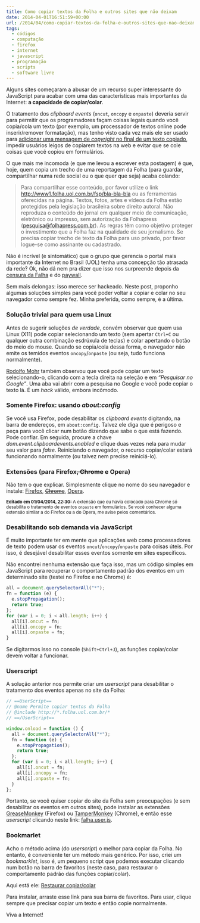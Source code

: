 ```yaml
---
title: Como copiar textos da Folha e outros sites que não deixam
date: 2014-04-01T16:51:59+00:00
url: /2014/04/como-copiar-textos-da-folha-e-outros-sites-que-nao-deixam/
tags:
  - códigos
  - computação
  - firefox
  - internet
  - javascript
  - programação
  - scripts
  - software livre
---
```


Alguns sites começaram a abusar de um recurso super interessante do JavaScript para acabar com uma das características mais importantes da Internet: **a capacidade de copiar/colar**.

O tratamento dos _clipboard events_ (`oncut`, `oncopy` e `onpaste`) deveria servir para permitir que os programadores façam coisas legais quando você copia/cola um texto (por exemplo, um processador de textos online pode inserir/remover formatação), mas tenho visto cada vez mais ele ser usado para [adicionar uma mensagem de _copyright_ no final de um texto copiado][1], impedir usuários leigos de copiarem textos na web e evitar que se cole coisas que você copiou em formulários.

O que mais me incomoda (e que me levou a escrever esta postagem) é que, hoje, quem copia um trecho de uma reportagem da Folha (para guardar, compartilhar numa rede social ou o que quer que seja) acaba colando:

> Para compartilhar esse conteúdo, por favor utilize o link http://www1.folha.uol.com.br/fsp/bla-bla-bla ou as ferramentas oferecidas na página. Textos, fotos, artes e vídeos da Folha estão protegidos pela legislação brasileira sobre direito autoral. Não reproduza o conteúdo do jornal em qualquer meio de comunicação, eletrônico ou impresso, sem autorização da Folhapress (pesquisa@folhapress.com.br). As regras têm como objetivo proteger o investimento que a Folha faz na qualidade de seu jornalismo. Se precisa copiar trecho de texto da Folha para uso privado, por favor logue-se como assinante ou cadastrado.

Não é incrível (e sintomático) que o grupo que gerencia o portal mais importante da Internet no Brasil (UOL) tenha uma concepção tão atrasada da rede? Ok, não dá nem pra dizer que isso nos surpreende depois da [censura da Falha][2] e do [paywall][3].

Sem mais delongas: isso merece ser hackeado. Neste post, proponho algumas soluções simples para você poder voltar a copiar e colar no seu navegador como sempre fez. Minha preferida, como sempre, é a última.

### Solução trivial para quem usa Linux

Antes de sugerir soluções _de verdade_, convém observar que quem usa Linux (X11) pode copiar selecionando um texto (sem apertar `Ctrl+C` ou qualquer outra combinação esdrúxula de teclas) e colar apertando o botão do meio do mouse. Quando se copia/cola dessa forma, o navegador não emite os temidos eventos `oncopy`/`onpaste` (ou seja, tudo funciona normalmente).

[Rodolfo Mohr][4] também observou que você pode copiar um texto selecionando-o, clicando com a tecla direita na seleção e em _“Pesquisar no Google”_. Uma aba vai abrir com a pesquisa no Google e você pode copiar o texto lá. É um _hack_ válido, embora incômodo.

### Somente Firefox: usando _about:config_

Se você usa Firefox, pode desabilitar os _clipboard events_ digitando, na barra de endereços, em `about:config`. Talvez ele diga que é perigoso e peça para você clicar num botão dizendo que sabe o que está fazendo. Pode confiar. Em seguida, procure a chave _dom.event.clipboardevents.enabled_ e clique duas vezes nela para mudar seu valor para _false_. Reiniciando o navegador, o recurso copiar/colar estará funcionando normalmente (ou talvez nem precise reiniciá-lo).

### Extensões (para Firefox<del>, Chrome</del> e Opera)

Não tem o que explicar. Simplesmente clique no nome do seu navegador e instale: [Firefox][5], <del><a href="https://chrome.google.com/webstore/detail/unblock-clipboard-interac/ojbadajhjbjecoojjkoddhnbobjgleib">Chrome</a></del>, [Opera][6].

<small><strong>Editado em 01/04/2014, 22:30:</strong> A extensão que eu havia colocado para Chrome só desabilita o tratamento de eventos `onpaste` em formulários. Se você conhecer alguma extensão similar a do Firefox ou a do Opera, me avise pelos comentários.</small>

### Desabilitando sob demanda via JavaScript

É muito importante ter em mente que aplicações web como processadores de texto podem usar os eventos `oncut`/`oncopy`/`onpaste` para coisas úteis. Por isso, é desejável desabilitar esses eventos somente em sites específicos.

Não encontrei nenhuma extensão que faça isso, mas um código simples em JavaScript para recuperar o comportamento padrão dos eventos em um determinado site (testei no Firefox e no Chrome) é:

```javascript
all = document.querySelectorAll("*");
fn = function (e) {
  e.stopPropagation();
  return true;
};
for (var i = 0; i < all.length; i++) {
  all[i].oncut = fn;
  all[i].oncopy = fn;
  all[i].onpaste = fn;
}
```

Se digitarmos isso no console (`Shift+Ctrl+J`), as funções copiar/colar devem voltar a funcionar.

### Userscript

A solução anterior nos permite criar um _userscript_ para desabilitar o tratamento dos eventos apenas no site da Folha:

```javascript
// ==UserScript==
// @name Permite copiar textos da Folha
// @include http://*.folha.uol.com.br/*
// ==/UserScript==

window.onload = function () {
  all = document.querySelectorAll("*");
  fn = function (e) {
    e.stopPropagation();
    return true;
  };
  for (var i = 0; i < all.length; i++) {
    all[i].oncut = fn;
    all[i].oncopy = fn;
    all[i].onpaste = fn;
  }
};
```

Portanto, se você quiser copiar do site da Folha sem preocupações (e sem desabilitar os eventos em outros sites), pode instalar as extensões [GreaseMonkey][7] (Firefox) ou [TamperMonkey][8] (Chrome), e então esse _userscript_ clicando neste link: [falha.user.js][9].

### Bookmarlet

Acho o método acima (do _userscript_) o melhor para copiar da Folha. No entanto, é conveniente ter um método mais genérico. Por isso, criei um _bookmarklet_, isso é, um pequeno script que podemos executar clicando num botão na barra de favoritos (neste caso, para restaurar o comportamento padrão das funções copiar/colar).

Aqui está ele: <a href="javascript:all=document.querySelectorAll('*');for(i=0;i<all.length;i++)all[i].oncopy=function(e){e.stopPropagation();return true};void(0)">Restaurar copiar/colar</a>

Para instalar, arraste esse link para sua barra de favoritos. Para usar, clique sempre que precisar copiar um texto e então copie normalmente.

Viva a Internet!

[1]: http://bavotasan.com/2010/add-a-copyright-notice-to-copied-text/
[2]: http://desculpeanossafalha.com.br/
[3]: /2013/07/como-ler-noticias-ilimitadas-de-folha-estadao-e-globo-sem-cadastro/
[4]: http://rodomundo.juntos.org.br/
[5]: http://addons.mozilla.org/en-us/firefox/addon/nocopypaste/
[6]: https://addons.opera.com/en-gb/extensions/details/clipboard-event-blocker/?display=en
[7]: https://addons.mozilla.org/en-US/firefox/addon/greasemonkey/
[8]: https://chrome.google.com/webstore/detail/tampermonkey/dhdgffkkebhmkfjojejmpbldmpobfkfo?hl=en
[9]: /wp-content/uploads/2014/04/falha.user.js
